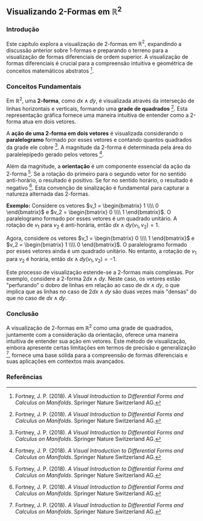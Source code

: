 ## Visualizando 2-Formas em $\mathbb{R}^2$

### Introdução
Este capítulo explora a visualização de 2-formas em $\mathbb{R}^2$, expandindo a discussão anterior sobre 1-formas e preparando o terreno para a visualização de formas diferenciais de ordem superior. A visualização de formas diferenciais é crucial para a compreensão intuitiva e geométrica de conceitos matemáticos abstratos [^5].

### Conceitos Fundamentais
Em $\mathbb{R}^2$, uma **2-forma**, como $dx \wedge dy$, é visualizada através da interseção de linhas horizontais e verticais, formando uma **grade de quadrados** [^5]. Esta representação gráfica fornece uma maneira intuitiva de entender como a 2-forma atua em dois vetores.

A **ação de uma 2-forma em dois vetores** é visualizada considerando o **paralelogramo** formado por esses vetores e contando quantos quadrados da grade ele cobre [^5]. A magnitude da 2-forma é determinada pela área do paralelepípedo gerado pelos vetores [^5].

Além da magnitude, a **orientação** é um componente essencial da ação da 2-forma [^5]. Se a rotação do primeiro para o segundo vetor for no sentido anti-horário, o resultado é positivo. Se for no sentido horário, o resultado é negativo [^5]. Esta convenção de sinalização é fundamental para capturar a natureza alternada das 2-formas.

**Exemplo:**
Considere os vetores $v_1 = \begin{bmatrix} 1 \\\\ 0 \end{bmatrix}$ e $v_2 = \begin{bmatrix} 0 \\\\ 1 \end{bmatrix}$. O paralelogramo formado por esses vetores é um quadrado unitário. A rotação de $v_1$ para $v_2$ é anti-horária, então $dx \wedge dy(v_1, v_2) = 1$.

Agora, considere os vetores $v_1 = \begin{bmatrix} 0 \\\\ 1 \end{bmatrix}$ e $v_2 = \begin{bmatrix} 1 \\\\ 0 \end{bmatrix}$. O paralelogramo formado por esses vetores ainda é um quadrado unitário. No entanto, a rotação de $v_1$ para $v_2$ é horária, então $dx \wedge dy(v_1, v_2) = -1$.

Este processo de visualização estende-se a 2-formas mais complexas. Por exemplo, considere a 2-forma $2dx \wedge dy$. Neste caso, os vetores estão "perfurando" o dobro de linhas em relação ao caso de $dx \wedge dy$, o que implica que as linhas no caso de $2dx \wedge dy$ são duas vezes mais "densas" do que no caso de $dx \wedge dy$.

### Conclusão
A visualização de 2-formas em $\mathbb{R}^2$ como uma grade de quadrados, juntamente com a consideração da orientação, oferece uma maneira intuitiva de entender sua ação em vetores. Este método de visualização, embora apresente certas limitações em termos de precisão e generalização [^5], fornece uma base sólida para a compreensão de formas diferenciais e suas aplicações em contextos mais avançados.

### Referências
[^5]: Fortney, J. P. (2018). *A Visual Introduction to Differential Forms and Calculus on Manifolds*. Springer Nature Switzerland AG.

<!-- END -->
